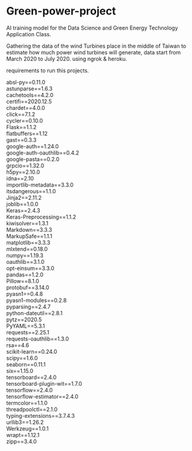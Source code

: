 # Green-power-project
AI training model for the Data Science and Green Energy Technology Application Class.

Gathering the data of the wind Turbines place in the middle of Taiwan to estimate how much power wind turbines will generate, data start from March 2020 to July 2020.
using ngrok & heroku.

requirements to run this projects.

absl-py==0.11.0 </br>
astunparse==1.6.3 </br>
cachetools==4.2.0 </br>
certifi==2020.12.5 </br>
chardet==4.0.0 </br>
click==7.1.2 </br>
cycler==0.10.0 </br>
Flask==1.1.2 </br>
flatbuffers==1.12 </br>
gast==0.3.3 </br>
google-auth==1.24.0 </br>
google-auth-oauthlib==0.4.2 </br>
google-pasta==0.2.0 </br>
grpcio==1.32.0 </br>
h5py==2.10.0 </br>
idna==2.10 </br>
importlib-metadata==3.3.0 </br>
itsdangerous==1.1.0 </br>
Jinja2==2.11.2 </br>
joblib==1.0.0 </br>
Keras==2.4.3 </br>
Keras-Preprocessing==1.1.2 </br>
kiwisolver==1.3.1 </br>
Markdown==3.3.3 </br>
MarkupSafe==1.1.1 </br>
matplotlib==3.3.3 </br>
mlxtend==0.18.0 </br>
numpy==1.19.3 </br>
oauthlib==3.1.0 </br>
opt-einsum==3.3.0 </br>
pandas==1.2.0 </br>
Pillow==8.1.0 </br>
protobuf==3.14.0 </br>
pyasn1==0.4.8 </br>
pyasn1-modules==0.2.8 </br>
pyparsing==2.4.7 </br>
python-dateutil==2.8.1 </br>
pytz==2020.5 </br>
PyYAML==5.3.1 </br>
requests==2.25.1 </br>
requests-oauthlib==1.3.0 </br>
rsa==4.6 </br>
scikit-learn==0.24.0 </br>
scipy==1.6.0 </br>
seaborn==0.11.1 </br>
six==1.15.0 </br>
tensorboard==2.4.0 </br>
tensorboard-plugin-wit==1.7.0 </br>
tensorflow==2.4.0 </br>
tensorflow-estimator==2.4.0 </br>
termcolor==1.1.0 </br>
threadpoolctl==2.1.0 </br>
typing-extensions==3.7.4.3 </br>
urllib3==1.26.2 </br>
Werkzeug==1.0.1 </br>
wrapt==1.12.1 </br>
zipp==3.4.0 </br>
